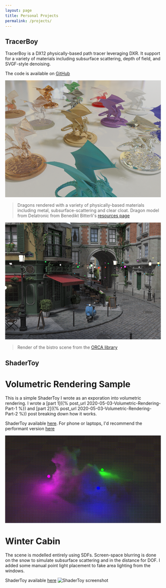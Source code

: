 ```yaml
---
layout: page
title: Personal Projects
permalink: /projects/
---
```


## TracerBoy
TracerBoy is a DX12 physically-based path tracer leveraging DXR. It support for a variety of materials including subsurface scattering, depth of field, and SVGF-style denoising.

The code is available on [GitHub][github-tracerboy]

![TracerBoy screenshot](/assets/TracerBoy/dragons.png)
> Dragons rendered with a variety of physically-based materials including metal, subsurface-scattering and clear cloat. Dragon model from Delatronic from Benedikt Bitterli's [resources page][Benedikt]


![TracerBoy screenshot](/assets/TracerBoy/bistro.png)
> Render of the bistro scene from the [ORCA library][Orca]


## ShaderToy

# Volumetric Rendering Sample
This is a simple ShaderToy I wrote as an exporation into volumetric rendering. I wrote a [part 1]({% post_url 2020-05-03-Volumetric-Rendering-Part-1 %}) and [part 2]({% post_url 2020-05-03-Volumetric-Rendering-Part-2 %}) post breaking down how it works.

ShaderToy available [here][shadertoy-quality]. For phone or laptops, I'd recommend the performant version [here][shadertoy-quality]

![ShaderToy screenshot](/assets/RayMarchingVolumes/finish.gif)

# Winter Cabin
The scene is modelled entirely using SDFs. Screen-space blurring is done on the snow to simulate subsurface scattering and in the distance for DOF. I added some manual point light placement to fake area lighting from the windows.

ShaderToy available [here][shadertoy-cabin]
![ShaderToy screenshot](/assets/ShaderToy/cabin.gif)

[Orca]: https://developer.nvidia.com/orca
[Benedikt]: https://benedikt-bitterli.me/resources/
[github-tracerboy]: https://github.com/wallisc/TracerBoy

[shadertoy-cabin]: https://www.shadertoy.com/view/3lt3W7
[shadertoy-quality]: https://www.shadertoy.com/view/tsScDG
[shadertoy-performance]: https://www.shadertoy.com/view/wssBR8
